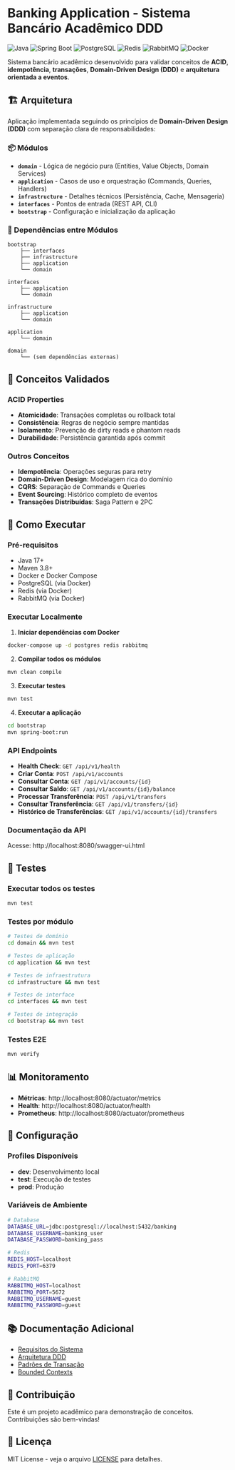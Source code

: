 # Banking Application - Sistema Bancário Acadêmico DDD

![Java](https://img.shields.io/badge/Java-17-orange)
![Spring Boot](https://img.shields.io/badge/Spring%20Boot-3.x-green)
![PostgreSQL](https://img.shields.io/badge/PostgreSQL-15-blue)
![Redis](https://img.shields.io/badge/Redis-7-red)
![RabbitMQ](https://img.shields.io/badge/RabbitMQ-3-orange)
![Docker](https://img.shields.io/badge/Docker-Compose-blue)

Sistema bancário acadêmico desenvolvido para validar conceitos de **ACID**, **idempotência**, **transações**, **Domain-Driven Design (DDD)** e **arquitetura orientada a eventos**.

## 🏗️ Arquitetura

Aplicação implementada seguindo os princípios de **Domain-Driven Design (DDD)** com separação clara de responsabilidades:

### 📦 Módulos

- **`domain`** - Lógica de negócio pura (Entities, Value Objects, Domain Services)
- **`application`** - Casos de uso e orquestração (Commands, Queries, Handlers)
- **`infrastructure`** - Detalhes técnicos (Persistência, Cache, Mensageria)
- **`interfaces`** - Pontos de entrada (REST API, CLI)
- **`bootstrap`** - Configuração e inicialização da aplicação

### 🔄 Dependências entre Módulos

```
bootstrap
    ├── interfaces
    ├── infrastructure  
    ├── application
    └── domain

interfaces
    ├── application
    └── domain

infrastructure
    ├── application
    └── domain

application
    └── domain

domain
    └── (sem dependências externas)
```

## 🎯 Conceitos Validados

### ACID Properties
- **Atomicidade**: Transações completas ou rollback total
- **Consistência**: Regras de negócio sempre mantidas
- **Isolamento**: Prevenção de dirty reads e phantom reads
- **Durabilidade**: Persistência garantida após commit

### Outros Conceitos
- **Idempotência**: Operações seguras para retry
- **Domain-Driven Design**: Modelagem rica do domínio
- **CQRS**: Separação de Commands e Queries
- **Event Sourcing**: Histórico completo de eventos
- **Transações Distribuídas**: Saga Pattern e 2PC

## 🚀 Como Executar

### Pré-requisitos
- Java 17+
- Maven 3.8+
- Docker e Docker Compose
- PostgreSQL (via Docker)
- Redis (via Docker)
- RabbitMQ (via Docker)

### Executar Localmente

1. **Iniciar dependências com Docker**
```bash
docker-compose up -d postgres redis rabbitmq
```

2. **Compilar todos os módulos**
```bash
mvn clean compile
```

3. **Executar testes**
```bash
mvn test
```

4. **Executar a aplicação**
```bash
cd bootstrap
mvn spring-boot:run
```

### API Endpoints

- **Health Check**: `GET /api/v1/health`
- **Criar Conta**: `POST /api/v1/accounts`
- **Consultar Conta**: `GET /api/v1/accounts/{id}`
- **Consultar Saldo**: `GET /api/v1/accounts/{id}/balance`
- **Processar Transferência**: `POST /api/v1/transfers`
- **Consultar Transferência**: `GET /api/v1/transfers/{id}`
- **Histórico de Transferências**: `GET /api/v1/accounts/{id}/transfers`

### Documentação da API

Acesse: http://localhost:8080/swagger-ui.html

## 🧪 Testes

### Executar todos os testes
```bash
mvn test
```

### Testes por módulo
```bash
# Testes de domínio
cd domain && mvn test

# Testes de aplicação  
cd application && mvn test

# Testes de infraestrutura
cd infrastructure && mvn test

# Testes de interface
cd interfaces && mvn test

# Testes de integração
cd bootstrap && mvn test
```

### Testes E2E
```bash
mvn verify
```

## 📊 Monitoramento

- **Métricas**: http://localhost:8080/actuator/metrics
- **Health**: http://localhost:8080/actuator/health
- **Prometheus**: http://localhost:8080/actuator/prometheus

## 🔧 Configuração

### Profiles Disponíveis
- **dev**: Desenvolvimento local
- **test**: Execução de testes
- **prod**: Produção

### Variáveis de Ambiente
```bash
# Database
DATABASE_URL=jdbc:postgresql://localhost:5432/banking
DATABASE_USERNAME=banking_user
DATABASE_PASSWORD=banking_pass

# Redis
REDIS_HOST=localhost
REDIS_PORT=6379

# RabbitMQ
RABBITMQ_HOST=localhost
RABBITMQ_PORT=5672
RABBITMQ_USERNAME=guest
RABBITMQ_PASSWORD=guest
```

## 📚 Documentação Adicional

- [Requisitos do Sistema](REQUISITOS_SISTEMA_BANCARIO.md)
- [Arquitetura DDD](docs/architecture/ddd-design.md)
- [Padrões de Transação](docs/architecture/transaction-patterns.md)
- [Bounded Contexts](docs/architecture/bounded-contexts.md)

## 🤝 Contribuição

Este é um projeto acadêmico para demonstração de conceitos. Contribuições são bem-vindas!

## 📄 Licença

MIT License - veja o arquivo [LICENSE](LICENSE) para detalhes.